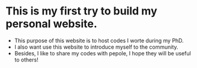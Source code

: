 # This is my first try to build my personal website.
* This purpose of this website is to host codes I worte during my PhD.
* I also want use this website to introduce myself to the community.
* Besides, I like to share my codes with pepole, I hope they will be useful to others!
